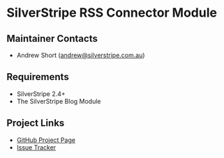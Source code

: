 # SilverStripe RSS Connector Module

## Maintainer Contacts
*  Andrew Short (<andrew@silverstripe.com.au>)

## Requirements
*  SilverStripe 2.4+
*  The SilverStripe Blog Module

## Project Links
*  [GitHub Project Page](https://github.com/ajshort/silverstripe-rssconnector)
*  [Issue Tracker](https://github.com/ajshort/silverstripe-rssconnector/issues)